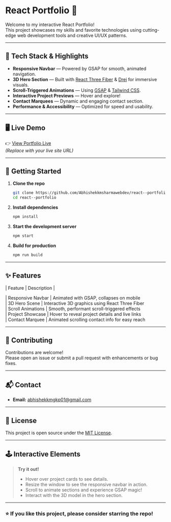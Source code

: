 # React Portfolio 🚀

Welcome to my interactive React Portfolio!  
This project showcases my skills and favorite technologies using cutting-edge web development tools and creative UI/UX patterns.

---

## 🌟 Tech Stack & Highlights

- **Responsive Navbar** — Powered by GSAP for smooth, animated navigation.
- **3D Hero Section** — Built with [React Three Fiber](https://docs.pmnd.rs/react-three-fiber/getting-started/introduction) & [Drei](https://github.com/pmndrs/drei) for immersive visuals.
- **Scroll-Triggered Animations** — Using [GSAP](https://greensock.com/gsap/) & [Tailwind CSS](https://tailwindcss.com/).
- **Interactive Project Previews** — Hover and explore!
- **Contact Marquees** — Dynamic and engaging contact section.
- **Performance & Accessibility** — Optimized for speed and usability.

---

## 🖥️ Live Demo

👉 [View Portfolio Live](#)  
*(Replace with your live site URL)*

---

## 🚀 Getting Started

1. **Clone the repo**
    ```bash
    git clone https://github.com/Abhishekkmsharmawebdev/react--portfolio.git
    cd react--portfolio
    ```

2. **Install dependencies**
    ```bash
    npm install
    ```

3. **Start the development server**
    ```bash
    npm start
    ```

4. **Build for production**
    ```bash
    npm run build
    ```

---

## ✨ Features

| Feature                    | Description                                                           |

| Responsive Navbar          | Animated with GSAP, collapses on mobile                  
| 3D Hero Scene              | Interactive 3D graphics using React Three Fiber              
| Scroll Animations          | Smooth, performant scroll-triggered effects                 
| Project Showcase           | Hover to reveal project details and live links              
| Contact Marquee            | Animated scrolling contact info for easy reach              


---

## 🤝 Contributing

Contributions are welcome!  
Please open an issue or submit a pull request with enhancements or bug fixes.

---

## 📬 Contact

- **Email:** [abhishekkmgkp01@gmail.com](mailto:your-email@example.com)


---

## 📄 License

This project is open source under the [MIT License](LICENSE).

---

## 🕹️ Interactive Elements

> **Try it out!**
>
> - Hover over project cards to see details.
> - Resize the window to see the responsive navbar in action.
> - Scroll to animate sections and experience GSAP magic!
> - Interact with the 3D model in the hero section.

---

### ⭐ If you like this project, please consider starring the repo!
